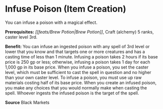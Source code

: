 ﻿---
cssclass: [feats]

---
# Infuse Poison (Item Creation)

You can infuse a poison with a magical effect.

**Prerequisites:** _[[feats/Brew Potion|Brew Potion]]_, Craft (alchemy) 5 ranks, caster level 3rd.

**Benefit:** You can infuse an ingested poison with any spell of 3rd level or lower that you know and that targets one or more creatures and has a casting time of less than 1 minute. Infusing a poison takes 2 hours if its base price is 250 gp or less; otherwise, infusing a poison takes 1 day for each 1,000 gp in its base price. When you infuse a poison, you set the caster level, which must be sufficient to cast the spell in question and no higher than your own caster level. To infuse a poison, you must use up raw materials costing half of its base price. When you create an infused poison, you make any choices that you would normally make when casting the spell. Whoever ingests the infused poison is the target of the spell.

**Source** Black Markets